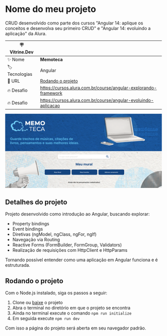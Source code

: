 # Nome do meu projeto

CRUD desenvolvido como parte dos cursos "Angular 14: aplique os conceitos e desenvolva seu primeiro CRUD" e "Angular 14: evoluindo a aplicação" da Alura.

| :placard: Vitrine.Dev ||
| ------------- | --- |
| :sparkles: Nome | **Memoteca**
| :label: Tecnologias | Angular
| :rocket: URL | [Rodando o projeto](https://github.com/Krjorn/memoteca?tab=readme-ov-file#rodando-o-projeto)
| :fire: Desafio | https://cursos.alura.com.br/course/angular-explorando-framework
| :fire: Desafio | https://cursos.alura.com.br/course/angular-evoluindo-aplicacao

![](./project.png#vitrinedev)

## Detalhes do projeto


Projeto desenvolvido como introdução ao Angular, buscando explorar:

- Property bindings
- Event bindings
- Diretivas (ngModel, ngClass, ngFor, ngIf)
- Navegação via Routing
- Reactive Forms (FormBuilder, FormGroup, Validators)
- Realização de requisições com HttpClient e HttpParams

Tornando possível entender como uma aplicação em Angular funciona e é estruturada.

## Rodando o projeto

Com o Node.js instalado, siga os passos a seguir:

1. Clone ou [baixe](https://github.com/Krjorn/memoteca/archive/refs/heads/main.zip) o projeto
2. Abra o terminal no diretório em que o projeto se encontra
3. Ainda no terminal execute o comando `npm run initialize`
4. Em seguida execute `npm run dev`

Com isso a página do projeto será aberta em seu navegador padrão.
